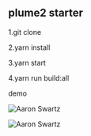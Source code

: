## plume2 starter

1.git clone

2.yarn install

3.yarn  start

4.yarn run build:all


demo 

![Aaron Swartz](https://raw.githubusercontent.com/hufeng/plume2-starter/master/docs/hello.app.gif)

![Aaron Swartz](https://raw.githubusercontent.com/hufeng/plume2-starter/master/docs/demo.app.gif)

